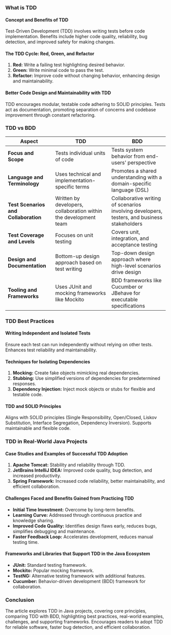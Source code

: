 ### What is TDD

#### Concept and Benefits of TDD
Test-Driven Development (TDD) involves writing tests before code implementation. Benefits include higher code quality, reliability, bug detection, and improved safety for making changes.

#### The TDD Cycle: Red, Green, and Refactor
1. **Red:** Write a failing test highlighting desired behavior.
2. **Green:** Write minimal code to pass the test.
3. **Refactor:** Improve code without changing behavior, enhancing design and maintainability.

#### Better Code Design and Maintainability with TDD
TDD encourages modular, testable code adhering to SOLID principles. Tests act as documentation, promoting separation of concerns and codebase improvement through constant refactoring.

### TDD vs BDD

| Aspect                  | TDD                                   | BDD                                   |
|-------------------------|---------------------------------------|---------------------------------------|
| **Focus and Scope**      | Tests individual units of code         | Tests system behavior from end-users' perspective |
| **Language and Terminology** | Uses technical and implementation-specific terms | Promotes a shared understanding with a domain-specific language (DSL) |
| **Test Scenarios and Collaboration** | Written by developers, collaboration within the development team | Collaborative writing of scenarios involving developers, testers, and business stakeholders |
| **Test Coverage and Levels** | Focuses on unit testing                   | Covers unit, integration, and acceptance testing |
| **Design and Documentation** | Bottom-up design approach based on test writing | Top-down design approach where high-level scenarios drive design |
| **Tooling and Frameworks** | Uses JUnit and mocking frameworks like Mockito | BDD frameworks like Cucumber or JBehave for executable specifications |

### TDD Best Practices

#### Writing Independent and Isolated Tests
Ensure each test can run independently without relying on other tests. Enhances test reliability and maintainability.

#### Techniques for Isolating Dependencies
1. **Mocking:** Create fake objects mimicking real dependencies.
2. **Stubbing:** Use simplified versions of dependencies for predetermined responses.
3. **Dependency Injection:** Inject mock objects or stubs for flexible and testable code.

#### TDD and SOLID Principles
Aligns with SOLID principles (Single Responsibility, Open/Closed, Liskov Substitution, Interface Segregation, Dependency Inversion). Supports maintainable and flexible code.

### TDD in Real-World Java Projects

#### Case Studies and Examples of Successful TDD Adoption
1. **Apache Tomcat:** Stability and reliability through TDD.
2. **JetBrains IntelliJ IDEA:** Improved code quality, bug detection, and increased productivity.
3. **Spring Framework:** Increased code reliability, better maintainability, and efficient collaboration.

#### Challenges Faced and Benefits Gained from Practicing TDD
- **Initial Time Investment:** Overcome by long-term benefits.
- **Learning Curve:** Addressed through continuous practice and knowledge sharing.
- **Improved Code Quality:** Identifies design flaws early, reduces bugs, simplifies debugging and maintenance.
- **Faster Feedback Loop:** Accelerates development, reduces manual testing time.

#### Frameworks and Libraries that Support TDD in the Java Ecosystem
- **JUnit:** Standard testing framework.
- **Mockito:** Popular mocking framework.
- **TestNG:** Alternative testing framework with additional features.
- **Cucumber:** Behavior-driven development (BDD) framework for collaboration.

### Conclusion

The article explores TDD in Java projects, covering core principles, comparing TDD with BDD, highlighting best practices, real-world examples, challenges, and supporting frameworks. Encourages readers to adopt TDD for reliable software, faster bug detection, and efficient collaboration.
